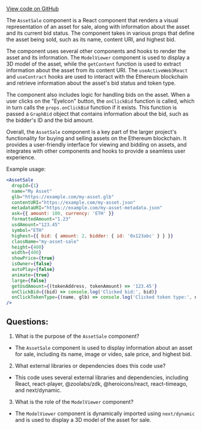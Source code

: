 [View code on GitHub](zoo-labs/zoo/blob/master/core/src/marketplace/AssetSale.tsx)

The `AssetSale` component is a React component that renders a visual representation of an asset for sale, along with information about the asset and its current bid status. The component takes in various props that define the asset being sold, such as its name, content URI, and highest bid. 

The component uses several other components and hooks to render the asset and its information. The `ModelViewer` component is used to display a 3D model of the asset, while the `getContent` function is used to extract information about the asset from its content URI. The `useActiveWeb3React` and `useContract` hooks are used to interact with the Ethereum blockchain and retrieve information about the asset's bid status and token type.

The component also includes logic for handling bids on the asset. When a user clicks on the "EyeIcon" button, the `onClickBid` function is called, which in turn calls the `props.onClickBid` function if it exists. This function is passed a `GraphBid` object that contains information about the bid, such as the bidder's ID and the bid amount.

Overall, the `AssetSale` component is a key part of the larger project's functionality for buying and selling assets on the Ethereum blockchain. It provides a user-friendly interface for viewing and bidding on assets, and integrates with other components and hooks to provide a seamless user experience. 

Example usage:

```jsx
<AssetSale
  dropId={1}
  name="My Asset"
  glb="https://example.com/my-asset.glb"
  contentURI="https://example.com/my-asset.json"
  metadataURI="https://example.com/my-asset-metadata.json"
  ask={{ amount: 100, currency: 'ETH' }}
  formattedAmount="1.23"
  usdAmount="123.45"
  symbol="ETH"
  highest={{ bid: { amount: 2, bidder: { id: '0x123abc' } } }}
  className="my-asset-sale"
  height={400}
  width={400}
  showPrice={true}
  isOwner={false}
  autoPlay={false}
  animate={true}
  large={false}
  getUsdAmount={(tokenAddress, tokenAmount) => '123.45'}
  onClickBid={(bid) => console.log('Clicked bid:', bid)}
  onClickTokenType={(name, glb) => console.log('Clicked token type:', name, glb)}
/>
```
## Questions: 
 1. What is the purpose of the `AssetSale` component?
- The `AssetSale` component is used to display information about an asset for sale, including its name, image or video, sale price, and highest bid.

2. What external libraries or dependencies does this code use?
- This code uses several external libraries and dependencies, including React, react-player, @zoolabs/zdk, @heroicons/react, react-timeago, and next/dynamic.

3. What is the role of the `ModelViewer` component?
- The `ModelViewer` component is dynamically imported using `next/dynamic` and is used to display a 3D model of the asset for sale.